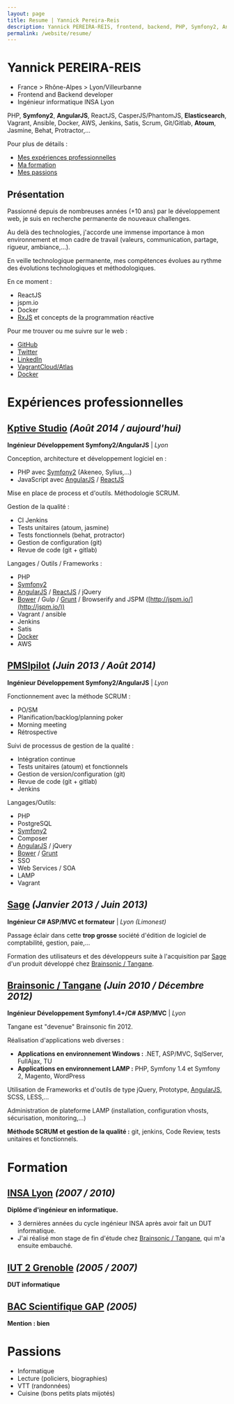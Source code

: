 ```yaml
---
layout: page
title: Resume | Yannick Pereira-Reis
description: Yannick PEREIRA-REIS, frontend, backend, PHP, Symfony2, AngularJS, ReactJS, CasperJS/PhantomJS, Elasticsearch, Vagrant, Ansible, Docker, AWS, Jenkins, Satis, Scrum, Git/Gitlab, Atoum, Jasmine, Behat, Protractor,...
permalink: /website/resume/
---
```


# **Yannick PEREIRA-REIS**
* France > Rhône-Alpes > Lyon/Villeurbanne
* Frontend and Backend developer
* Ingénieur informatique INSA Lyon

PHP, **Symfony2**, **AngularJS**, ReactJS, CasperJS/PhantomJS, **Elasticsearch**, Vagrant, Ansible, Docker, AWS, Jenkins, Satis, Scrum, Git/Gitlab, **Atoum**, Jasmine, Behat, Protractor,...

Pour plus de détails :

* [Mes expériences professionnelles](#xp)
* [Ma formation](#formation)
* [Mes passions](#passions)

## Présentation

Passionné depuis de nombreuses années (+10 ans) par le développement web, je suis en recherche permanente de nouveaux challenges.

Au delà des technologies, j'accorde une immense importance à mon environnement et mon cadre de travail (valeurs, communication, partage, rigueur, ambiance,...).

En veille technologique permanente, mes compétences évolues au rythme des évolutions technologiques et méthodologiques.

En ce moment :

* ReactJS
* jspm.io
* Docker
* [RxJS](https://github.com/Reactive-Extensions/RxJS) et concepts de la programmation réactive

Pour me trouver ou me suivre sur le web :

* [GitHub](https://github.com/ypereirareis)
* [Twitter](https://twitter.com/yannickpr69)
* [LinkedIn](https://fr.linkedin.com/in/yannickpereirareis)
* [VagrantCloud/Atlas](https://atlas.hashicorp.com/ypereirareis/boxes/debian-elasticsearch-amd64)
* [Docker](https://registry.hub.docker.com/u/ypereirareis/docker-elk-and-plugins/)


<a id="xp"></a>

# **Expériences professionnelles**

## [Kptive Studio](http://kptivestudio.com/fr/) *(Août 2014 / aujourd'hui)*

**Ingénieur Développement Symfony2/AngularJS** |
*Lyon*

Conception, architecture et développement logiciel en :

* PHP avec [Symfony2](http://symfony.com/) (Akeneo, Sylius,...)
* JavaScript avec [AngularJS](https://angularjs.org/) / [ReactJS](http://facebook.github.io/react/)

Mise en place de process et d'outils.
Méthodologie SCRUM.

Gestion de la qualité :

* CI Jenkins
* Tests unitaires (atoum, jasmine)
* Tests fonctionnels (behat, protractor)
* Gestion de configuration (git)
* Revue de code (git + gitlab)

Langages / Outils / Frameworks :

* PHP
* [Symfony2](http://symfony.com/)
* [AngularJS](https://angularjs.org/) / [ReactJS](http://facebook.github.io/react/) / jQuery
* [Bower](http://bower.io/) / Gulp / [Grunt](http://gruntjs.com/) / Browserify and JSPM ([http://jspm.io/](http://jspm.io/))
* Vagrant / ansible
* Jenkins
* Satis
* [Docker](https://www.docker.com/)
* AWS

## [PMSIpilot](http://www.psih.fr/fr/) *(Juin 2013 / Août 2014)*

**Ingénieur Développement Symfony2/AngularJS** |
*Lyon*

Fonctionnement avec la méthode SCRUM :

- PO/SM
- Planification/backlog/planning poker
- Morning meeting
- Rétrospective

Suivi de processus de gestion de la qualité :

- Intégration continue
- Tests unitaires (atoum) et fonctionnels
- Gestion de version/configuration (git)
- Revue de code (git + gitlab)
- Jenkins

Langages/Outils:

* PHP
* PostgreSQL
* [Symfony2](http://symfony.com/)
* Composer
* [AngularJS](https://angularjs.org/) / jQuery
* [Bower](http://bower.io/) / [Grunt](http://gruntjs.com/)
* SSO
* Web Services / SOA
* LAMP
* Vagrant

## [Sage](http://www.sage.fr/fr) *(Janvier 2013 / Juin 2013)*

**Ingénieur C# ASP/MVC et formateur** |
*Lyon (Limonest)*

Passage éclair dans cette **trop grosse** société d'édition de logiciel de comptabilité, gestion, paie,...

Formation des utilisateurs et des développeurs suite à l'acquisition par [Sage](http://www.sage.fr/fr) d'un produit développé chez [Brainsonic / Tangane](http://www.brainsonic.com/).


## [Brainsonic / Tangane](http://www.brainsonic.com/) *(Juin 2010 / Décembre 2012)*

**Ingénieur Développement Symfony1.4+/C# ASP/MVC** |
*Lyon*

Tangane est "devenue" Brainsonic fin 2012.

Réalisation d'applications web diverses :

* **Applications en environnement Windows :** .NET, ASP/MVC, SqlServer, FullAjax, TU
* **Applications en environnement LAMP :** PHP, Symfony 1.4 et Symfony 2, Magento, WordPress

Utilisation de Frameworks et d'outils de type jQuery, Prototype, [AngularJS](https://angularjs.org/), SCSS, LESS,...

Administration de plateforme LAMP (installation, configuration vhosts, sécurisation, monitoring,...)

**Méthode SCRUM et gestion de la qualité :** git, jenkins, Code Review, tests unitaires et fonctionnels.

<a id="formation"></a>

# **Formation**

## [INSA Lyon](http://www.insa-lyon.fr/) *(2007 / 2010)*

**Diplôme d'ingénieur en informatique.**

* 3 dernières années du cycle ingénieur INSA après avoir fait un DUT informatique.
* J'ai réalisé mon stage de fin d'étude chez [Brainsonic / Tangane](http://www.brainsonic.com/), qui m'a ensuite embauché.

## [IUT 2 Grenoble](http://www.iut2.upmf-grenoble.fr/) *(2005 / 2007)*

**DUT informatique**

## [BAC Scientifique GAP](http://www.lyc-briand-gap.ac-aix-marseille.fr/spip/) *(2005)*

**Mention : bien**

<a id="passions"></a>

# **Passions**

* Informatique
* Lecture (policiers, biographies)
* VTT (randonnées)
* Cuisine (bons petits plats mijotés)
